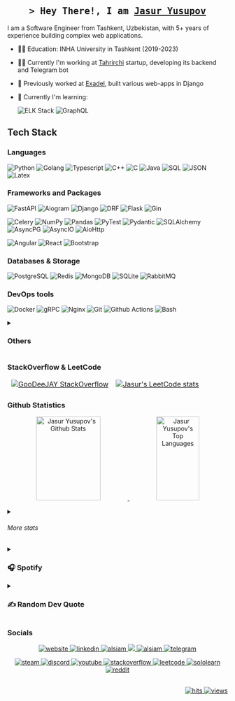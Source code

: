 <!-- Intro  -->
<h2 align="center">
  <samp>&gt; Hey There!, I am 
    <b><a target="_blank" href="https://www.linkedin.com/in/jasur-yusupov//">Jasur Yusupov</a></b> 
  </samp>
</h2>

I am a Software Engineer from Tashkent, Uzbekistan, with 5+ years of experience building complex web applications.

- 👨‍🎓 Education: INHA University in Tashkent (2019-2023)
- 👨‍💻 Currently I'm working at [Tahrirchi](https://tahrirchi.uz) startup, developing its backend and Telegram bot
- 💼 Previously worked at [Exadel](https://exadel.com), built various web-apps in Django
- 🌱 Currently I'm learning:

  ![ELK Stack](https://img.shields.io/badge/ELK_Stack-18bcb1?style=for-the-badge&logo=elasticsearch)
  ![GraphQL](https://img.shields.io/badge/GraphQl-E10098?style=for-the-badge&logo=graphql&logoColor=white)
  

## Tech Stack

### Languages

![Python](https://img.shields.io/badge/Python-3776AB?style=for-the-badge&logo=python&logoColor=white)
![Golang](https://img.shields.io/badge/Golang-00aed9?style=for-the-badge&logo=go&labelColor=00aed9&logoColor=white)
![Typescript](https://img.shields.io/badge/Typescript-007acc?style=for-the-badge&logo=typescript&logoColor=white)
![C++](https://custom-icon-badges.demolab.com/badge/C++-9C033A.svg?style=for-the-badge&logo=cpp2&logoColor=white)
![C](https://custom-icon-badges.demolab.com/badge/C-03599C.svg?style=for-the-badge&logo=c-in-hexagon&logoColor=white)
![Java](https://custom-icon-badges.demolab.com/badge/Java-e77000.svg?style=for-the-badge&logo=java&logoColor=white)
![SQL](https://custom-icon-badges.demolab.com/badge/SQL-333333.svg?style=for-the-badge&logo=database&logoColor=white)
![JSON](https://img.shields.io/badge/json-5E5C5C?style=for-the-badge&logo=json&logoColor=white)
![Latex](https://img.shields.io/badge/LaTeX-47A141?style=for-the-badge&logo=LaTeX&logoColor=white)


### Frameworks and Packages

![FastAPI](https://img.shields.io/badge/FastAPI-069387?style=for-the-badge&logo=fastapi&logoColor=white)
![Aiogram](https://img.shields.io/badge/Aiogram-009cfb?style=for-the-badge&logo=telegram&logoColor=white)
![Django](https://img.shields.io/badge/Django-103e2e?style=for-the-badge&logo=django&logoColor=white)
![DRF](https://img.shields.io/badge/DRF-ff1709?style=for-the-badge&logo=django&logoColor=white)
![Flask](https://img.shields.io/badge/Flask-347a8c?style=for-the-badge&logo=flask&logoColor=white)
![Gin](https://custom-icon-badges.demolab.com/badge/Gin-0090d1?style=for-the-badge&logo=gin&labelColor=00405d)

![Celery](https://img.shields.io/badge/Celery-a9cc54.svg?style=for-the-badge&logo=celery)
![NumPy](https://img.shields.io/badge/Numpy-013243.svg?style=for-the-badge&logo=numpy&logoColor=white)
![Pandas](https://img.shields.io/badge/Pandas-150458.svg?style=for-the-badge&logo=pandas&logoColor=white)
![PyTest](https://img.shields.io/badge/Pytest-0A9EDC.svg?style=for-the-badge&logo=pytest&logoColor=white)
![Pydantic](https://img.shields.io/badge/Pydantic-e72564?style=for-the-badge&logo=pydantic&logoColor=white)
![SQLAlchemy](https://img.shields.io/badge/SQLAlchemy-cb1f05?style=for-the-badge&logo=sqlalchemy&logoColor=white)
![AsyncPG](https://img.shields.io/badge/AsyncPG-4d3592?style=for-the-badge&logo=asyncpg&logoColor=white)
![AsyncIO](https://img.shields.io/badge/AsyncIO-377dff?style=for-the-badge&logo=asyncio&logoColor=white)
![AioHttp](https://img.shields.io/badge/AioHttp-377dff?style=for-the-badge&logo=async&logoColor=white)

![Angular](https://img.shields.io/badge/Angular-de002d?style=for-the-badge&logo=angular&logoColor=de002d&labelColor=white)
![React](https://img.shields.io/badge/React-222222?style=for-the-badge&logo=react&logoColor=61dafb)
![Bootstrap](https://img.shields.io/badge/Bootstrap-563D7C?style=for-the-badge&logo=bootstrap&logoColor=white)

<!-- ![PyTelegramBotAPI](https://img.shields.io/badge/PyTelegramBotAPI-417fb0?style=for-the-badge&logo=telegram&logoColor=white) -->

### Databases & Storage

![PostgreSQL](https://img.shields.io/badge/PostgreSQL-336791?style=for-the-badge&logo=postgresql&logoColor=white)
![Redis](https://img.shields.io/badge/Redis-c32f2d?style=for-the-badge&logo=redis&logoColor=white)
![MongoDB](https://img.shields.io/badge/MongoDB-001e2b?style=for-the-badge&logo=mongodb)
![SQLite](https://img.shields.io/badge/SQLite-b7cdf4?style=for-the-badge&logo=sqlite&logoColor=black)
![RabbitMQ](https://img.shields.io/badge/rabbitmq-%23FF6600.svg?&style=for-the-badge&logo=rabbitmq&logoColor=white)

### DevOps tools
![Docker](https://img.shields.io/badge/Docker-1d63ed?style=for-the-badge&logo=docker&logoColor=white)
![gRPC](https://custom-icon-badges.demolab.com/badge/gRPC-2da6b0?style=for-the-badge&logo=grpc&logoColor=black)
![Nginx](https://img.shields.io/badge/Nginx-20201e?style=for-the-badge&logo=nginx&logoColor=0e9748)
![Git](https://img.shields.io/badge/Git-f05030?style=for-the-badge&logo=git&logoColor=white)
![Github Actions](https://img.shields.io/badge/Github_Actions-1b61d1?style=for-the-badge&logo=github%20actions&logoColor=white)
![Bash](https://img.shields.io/badge/Bash-283037?style=for-the-badge&logo=gnu-bash)
<details>
  <summary><h3>Others</h3></summary>
  
  ![Markdown](https://img.shields.io/badge/Markdown-000000?style=for-the-badge&logo=markdown&logoColor=white)
  ![JWT](https://img.shields.io/badge/JWT-000000?style=for-the-badge&logo=JSON%20web%20tokens&logoColor=white)
  ![NPM](https://img.shields.io/badge/npm-CB3837?style=for-the-badge&logo=npm&logoColor=white)
  ![OpenCV](https://img.shields.io/badge/OpenCV-27338e?style=for-the-badge&logo=OpenCV&logoColor=white)
  ![Postman](https://img.shields.io/badge/Postman-FF6C37?style=for-the-badge&logo=Postman&logoColor=white)
  ![PyPI](https://img.shields.io/badge/pypi-3775A9?style=for-the-badge&logo=pypi&logoColor=white)
  ![Selenium](https://img.shields.io/badge/Selenium-43B02A?style=for-the-badge&logo=Selenium&logoColor=white)
  ![Swagger](https://img.shields.io/badge/Swagger-85EA2D?style=for-the-badge&logo=Swagger&logoColor=white)
  ![Npp](https://img.shields.io/badge/Notepad++-90E59A.svg?style=for-the-badge&logo=notepad%2B%2B&logoColor=black)
  ![PyCharm](https://img.shields.io/badge/PyCharm-000000.svg?&style=for-the-badge&logo=PyCharm&logoColor=white)
  ![VIM](https://img.shields.io/badge/VIM-%2311AB00.svg?&style=for-the-badge&logo=vim&logoColor=white)
  ![VSCODE](https://img.shields.io/badge/VSCode-0078D4?style=for-the-badge&logo=visual%20studio%20code&logoColor=white)
  ![Visual Studio](https://img.shields.io/badge/Visual_Studio-5C2D91?style=for-the-badge&logo=visual%20studio&logoColor=white)
  ![Notion](https://img.shields.io/badge/Notion-000000?style=for-the-badge&logo=notion&logoColor=white)
  ![Linux](https://img.shields.io/badge/Linux-FCC624?style=for-the-badge&logo=linux&logoColor=black)
  ![Ubuntu](https://img.shields.io/badge/Ubuntu-E95420?style=for-the-badge&logo=ubuntu&logoColor=white)
  ![Windows](https://img.shields.io/badge/Windows-0078D6?style=for-the-badge&logo=windows&logoColor=white)
  ![Edge](https://img.shields.io/badge/Edge-0078D7?style=for-the-badge&logo=Microsoft-edge&logoColor=white)
  ![Jupyter](https://img.shields.io/badge/Jupyter-F37626.svg?style=for-the-badge&logo=Jupyter&logoColor=white)
  
</details>

### StackOverflow & LeetCode

<div align="center">
    <table>
        <tr>
            <td style="border: 1px solid transparent;"><a href="https://stackoverflow.com/users/8323650/goodeejay" target="_blank">
                <img src="https://github-readme-stackoverflow.vercel.app/?userID=8323650&theme=dark" alt="GooDeeJAY StackOverflow"/> 
            </a></td>
            <!-- <td style="border: 1px solid transparent;"><a href="https://leetcode.com/GooDeeJAY/" target="_blank">
                <img src="https://leetcode-stats-six.vercel.app/?username=goodeejay&theme=dark" alt="Jasur's LeetCode stats"/>
            </a></td>
            -->
            <td style="border: 1px solid transparent;"><a href="https://leetcode.com/GooDeeJAY/" target="_blank">
                <img src="https://leetcode-stats.vercel.app/api?username=GooDeeJAY&theme=Dark" alt="Jasur's LeetCode stats"/>
            </a></td>
        </tr>
    </table>
</div>

### Github Statistics

<p align="center"> 
  <a href="https://github.com/goodeejay">
    <img alt="Jasur Yusupov's Github Stats" src="https://denvercoder1-github-readme-stats.vercel.app/api?username=goodeejay&show_icons=true&count_private=true&theme=react&border_color=7F3FBF&bg_color=0D1117&title_color=F85D7F&icon_color=F8D866" height="192px" width="54%"/>
  </a>
  <a href="https://github.com/goodeejay">
    <img alt="Jasur Yusupov's Top Languages" src="https://denvercoder1-github-readme-stats.vercel.app/api/top-langs/?username=goodeejay&langs_count=8&layout=compact&theme=react&border_color=7F3FBF&bg_color=0D1117&title_color=F85D7F&icon_color=F8D866" height="192px" width="44%"/>
  </a>
</p>

<details>
  <summary><h6>More stats</h6></summary>

<!-- Trophies -->
<a href="https://github.com/goodeejay">
  <img src="https://github-profile-trophy.vercel.app/?username=goodeejay&theme=dracula&column=-1&margin-w=15&margin-h=15&no-bg=true" alt="github-profile-trophies"/>
</a>
<br/><br/>

<!-- Streaks -->
<p align="center">
  <a href="https://github.com/goodeejay">
      <img src="https://github-readme-streak-stats.herokuapp.com/?user=goodeejay&theme=radical&border=7F3FBF&background=0D1117" alt="Jasur's GitHub streak" height="192px" width="49.5%" />
  </a>
</p>

<!-- Summary -->
<p align="center">
  <a href="https://github.com/goodeejay">
    <img src="https://github-profile-summary-cards.vercel.app/api/cards/profile-details?username=goodeejay&theme=radical" alt="Jasur's GitHub Contribution" width="80%"/>
  </a>
</p>

![Jasur Yusupov's Graph](https://github-readme-activity-graph.vercel.app/graph?username=goodeejay&custom_title=Jasur%20Yusupov's%20GitHub%20Activity%20Graph&bg_color=0D1117&color=7F3FBF&line=7F3FBF&point=7F3FBF&area_color=FFFFFF&title_color=FFFFFF&area=true)

</details>

<!-- Spotify -->
<details> 
  <summary><h3>🎧 Spotify </h3></summary>
  <div align="center">
    <a href="https://open.spotify.com/playlist/5E8N3x25YNEVa1Fhe2mOYx?si=720ea2b50742498a" target="_blank"> 
      <img src="https://spotify-github-profile.kittinanx.com/api/view?uid=ye6xvindl58uxcikrnmttlowg&cover_image=true&theme=default&show_offline=false&background_color=121212&interchange=true" alt="spotify-github-profile"/>
    </a>
  </div>
</details>

<details> 
  <summary><h3>✍️ Random Dev Quote </h3></summary>
  <div align="center">
    <a href="https://github.com/GooDeeJAY/"> 
      <img src="https://quotes-github-readme.vercel.app/api?theme=catppuccin_mocha&type=horizontal&border=false" alt="random-dev-quote"/>
    </a>
  </div>
</details>

### Socials
<p align="center">
  <a href="https://zebrain.uz" target="blank">
    <img src="https://img.shields.io/badge/Website-DC143C?style=for-the-badge&logo=medium&logoColor=white" alt="website" />
  </a>
  <a href="https://linkedin.com/in/jasur-yusupov" target="_blank">
    <img src="https://img.shields.io/badge/LinkedIn-0077B5?style=for-the-badge&logo=linkedin&logoColor=white" alt="linkedin"/>
  </a>
  <a href="https://instagram.com/jzr_yusupov" target="_blank">
    <img src="https://img.shields.io/badge/Instagram-fe4164?style=for-the-badge&logo=instagram&logoColor=white" alt="alsiam" />
  </a> 
  <a href="https://twitter.com/goodeejay" target="_blank">
    <img src="https://img.shields.io/badge/Twitter-1DA1F2?style=for-the-badge&logo=twitter&logoColor=white" />
  </a>  
  <a href="https://www.facebook.com/YusupovJasur" target="_blank">
    <img src="https://img.shields.io/badge/Facebook-20BEFF?&style=for-the-badge&logo=facebook&logoColor=white" alt="alsiam"  />
  </a>
  <a href="https://t.me/GooDeeJAY" target="_blank">
    <img src="https://img.shields.io/badge/Telegram-blue?style=for-the-badge&logo=telegram&logoColor=white" alt="telegram" />
  </a>
</p>
<p align="center">
  <a href="https://steamcommunity.com/id/goodeejay/" target="_blank">
    <img src="https://img.shields.io/badge/Steam-000000?style=for-the-badge&logo=steam&logoColor=white" alt="steam"/>
  </a>
  <a href="https://discordapp.com/users/442621171838615553" target="_blank">
    <img src="https://img.shields.io/badge/Discord-5865f2?style=for-the-badge&logo=discord&logoColor=white" alt="discord"/>
  </a>
  <a href="https://www.youtube.com/@jasuryusupov" target="_blank">
    <img src="https://img.shields.io/badge/YouTube-FF0000?style=for-the-badge&logo=youtube&logoColor=white" alt="youtube"/>
  </a>
  <a href="https://stackoverflow.com/users/8323650/goodeejay" target="_blank">
    <img src="https://img.shields.io/badge/Stack_Overflow-FE7A16?style=for-the-badge&logo=stack-overflow&logoColor=white" alt="stackoverflow" />
  </a>
  <a href="https://leetcode.com/GooDeeJAY" target="_blank">
    <img src="https://img.shields.io/badge/LeetCode-yellow?style=for-the-badge&logo=leetcode&logoColor=white" alt="leetcode" />
  </a>
  <a href="https://www.sololearn.com/en/profile/4225353" target="_blank">
    <img src="https://img.shields.io/badge/-Sololearn-3a464b?style=for-the-badge&logo=Sololearn&logoColor=white" alt="sololearn" />
  </a>
  <a href="https://www.reddit.com/user/GooDeeJAY/" target="_blank">
    <img src="https://img.shields.io/badge/Reddit-FF4500?style=for-the-badge&logo=reddit&logoColor=white" alt="reddit"/>
  </a>
</p>
<br />

<!-- Visitors and Hits -->
<div align="right">
  <a href="https://github.com/GooDeeJAY/" target="_blank">
    <img src="https://hits.dwyl.com/goodeejay/goodeejay.svg?style=flat-square" alt="hits"/>
  </a>
  <a href="https://github.com/GooDeeJAY/" target="_blank">
    <img src="https://komarev.com/ghpvc/?username=goodeejay&style=flat-square" alt="views"/>
  </a>
</div>
